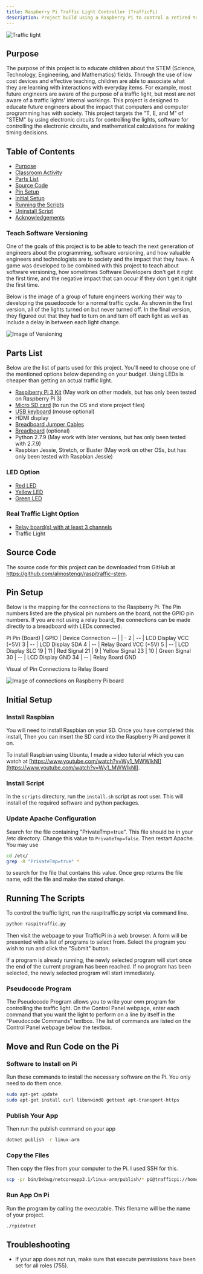```yaml
---
title: Raspberry Pi Traffic Light Controller (TrafficPi)
description: Project build using a Raspberry Pi to control a retired traffic light.
---
```


![Traffic light](/images/portfolio_trafficlight2.jpg)

## Purpose

The purpose of this project is to educate children about the STEM (Science, Technology,
Engineering, and Mathematics) fields. Through the use of low cost devices and effective
teaching, children are able to associate what they are learning with interactions with
everyday items. For example, most future engineers are aware of the purpose of a traffic light,
but most are not aware of a traffic lights' internal workings. This project is designed
to educate future engineers about the impact that computers and computer programming has with
society. This project targets the "T, E, and M" of "STEM" by using electronic circuits
for controlling the lights, software for controlling the electronic circuits, and
mathematical calculations for making timing decisions.

## Table of Contents

* [Purpose](#purpose)
* [Classroom Activity](/trafficpi/activity)
* [Parts List](#parts-list)
* [Source Code](#source-code)
* [Pin Setup](#pin-setup)
* [Initial Setup](#initial-setup)
* [Running the Scripts](#running-the-scripts)
* [Uninstall Script](#uninstall-script)
* [Acknowledgements](/trafficpi/acknowledgements)

### Teach Software Versioning

One of the goals of this project is to be able to teach the next generation of
engineers about the programming, software versioning, and how valuable engineers and
technologists are to society and the impact that they have.
A game was developed to be combined with this project to teach about software versioning,
how sometimes Software Developers don't get it right the first time, and the
negative impact that can occur if they don't get it right the first time.

Below is the image of a group of future engineers working their way to developing the
psuedocode for a normal traffic cycle. As shown in the first version, all of the lights turned
on but never turned off.  In the final version, they figured out that they had to turn on
and turn off each light as well as include a delay in between each light change.

![Image of Versioning](/images/trafficpi/versioning.jpg)

## Parts List

Below are the list of parts used for this project. You'll need to choose one of
the mentioned options below depending on your budget. Using LEDs is cheaper than
getting an actual traffic light.

* <a href="https://www.amazon.com/gp/product/B07BC7BMHY/ref=as_li_tl?ie=UTF8&tag=rhtservicesll-20&camp=1789&creative=9325&linkCode=as2&creativeASIN=B07BC7BMHY&linkId=b51d201ecdca3bed2a84249448d0dd4f" target="_blank">Raspiberry Pi 3 Kit</a> (May work on other models, but has only been tested on Raspberry Pi 3)
* <a href="https://www.amazon.com/gp/product/B08GYKNCCP/ref=as_li_tl?ie=UTF8&tag=rhtservicesll-20&camp=1789&creative=9325&linkCode=as2&creativeASIN=B08GYKNCCP&linkId=1e440b7afda77da0a25f2af4d65b8b6a" target="_blank">Micro SD card</a> (to run the OS and store project files)
* <a href="https://www.amazon.com/gp/product/B07RQVB3HQ/ref=as_li_tl?ie=UTF8&tag=rhtservicesll-20&camp=1789&creative=9325&linkCode=as2&creativeASIN=B07RQVB3HQ&linkId=8452f5455a39f35597424dcc8a2ae388" target="_blank">USB keyboard</a> (mouse optional)
* HDMI display
* <a href="https://www.amazon.com/gp/product/B07GD25V8D/ref=as_li_tl?ie=UTF8&tag=rhtservicesll-20&camp=1789&creative=9325&linkCode=as2&creativeASIN=B07GD25V8D&linkId=ea5fb3393909abe778b518e808e674d5" target="_blank">Breadboard Jumper Cables</a>
* <a href="https://www.amazon.com/gp/product/B07PCJP9DY/ref=as_li_tl?ie=UTF8&tag=rhtservicesll-20&camp=1789&creative=9325&linkCode=as2&creativeASIN=B07PCJP9DY&linkId=dca65d5d374944f5c1d213924d2fb183" target="_blank">Breadboard</a> (optional)
* Python 2.7.9 (May work with later versions, but has only been tested with 2.7.9)
* Raspbian Jessie, Stretch, or Buster (May work on other OSs, but has only been tested with Raspbian Jessie)

### LED Option

* <a href="https://www.amazon.com/gp/product/B06XPV4CSH/ref=as_li_tl?ie=UTF8&tag=rhtservicesll-20&camp=1789&creative=9325&linkCode=as2&creativeASIN=B06XPV4CSH&linkId=ab8747a23cf5b35f3e83190c54cacd36" target="_blank">Red LED</a>
* <a href="https://www.amazon.com/gp/product/B06XPV4CSH/ref=as_li_tl?ie=UTF8&tag=rhtservicesll-20&camp=1789&creative=9325&linkCode=as2&creativeASIN=B06XPV4CSH&linkId=ab8747a23cf5b35f3e83190c54cacd36" target="_blank">Yellow LED</a>
* <a href="https://www.amazon.com/gp/product/B06XPV4CSH/ref=as_li_tl?ie=UTF8&tag=rhtservicesll-20&camp=1789&creative=9325&linkCode=as2&creativeASIN=B06XPV4CSH&linkId=ab8747a23cf5b35f3e83190c54cacd36" target="_blank">Green LED</a>

### Real Traffic Light Option

* <a href="https://www.amazon.com/gp/product/B00KTEN3TM/ref=as_li_tl?ie=UTF8&tag=rhtservicesll-20&camp=1789&creative=9325&linkCode=as2&creativeASIN=B00KTEN3TM&linkId=581b0fc60dcc9f3ddc5645b8eb20029a" target="_blank">Relay board(s) with at least 3 channels</a>
* Traffic Light

## Source Code

The source code for this project can be downloaded from GitHub at
<a href="https://github.com/almostengr/raspitraffic-stem" target="_blank">
https://github.com/almostengr/raspitraffic-stem</a>.

## Pin Setup

Below is the mapping for the connections to the Raspberry Pi. The Pin numbers
listed are the physical pin numbers on the board, not the GPIO pin numbers. If
you are not using a relay board, the connections can be made directly to a
breadboard with LEDs connected.

Pi Pin (Board) | GPIO | Device Connection
-- |  | -
2 | -- | LCD Display VCC (+5V)
3 | -- | LCD Display SDA
4 | -- | Relay Board VCC (+5V)
5 | -- | LCD Display SLC
19 | 11 | Red Signal
21 | 9 | Yellow Signal
23 | 10 | Green Signal
30 | -- | LCD Display GND
34 | -- | Relay Board GND

Visual of Pin Connections to Relay Board

![Image of connections on Raspberry Pi board](/images/trafficpi/circuitry.jpg)

## Initial Setup

### Install Raspbian

You will need to install Raspbian on your SD. Once you have completed this install,
Then you can insert the SD card into the Raspberry Pi and power it on.

To install Raspbian using Ubuntu, I made a video tutorial which you can watch
at [https://www.youtube.com/watch?v=Wy1_MWWlkNI](https://www.youtube.com/watch?v=Wy1_MWWlkNI).

### Install Script

In the ```scripts``` directory, run the ```install.sh``` script
as root user. This will install of the required software and python packages.

### Update Apache Configuration

Search for the file containing "PrivateTmp=true". This file should be in your /etc
directory. Change this value to ```PrivateTmp=false```. Then restart Apache.
You may use

```sh
cd /etc/
grep -R "PrivateTmp=true" *
```

to search for the file that contains this value. Once grep returns the file name,
edit the file and make the stated change.

## Running The Scripts

To control the traffic light, run the raspitraffic.py script via command line.

```sh
python raspitraffic.py
```

Then visit the webpage to your TrafficPi in a web browser. A form will be
presented with a list of programs to select from. Select the program you wish to
run and click the "Submit" button.

If a program is already running, the newly selected program will start once the end of
the current program has been reached. If no program has been selected, the newly
selected program will start immediately.

### Pseudocode Program

The Pseudocode Program allows you to write your own program for controlling the traffic
light. On the Control Panel webpage, enter each command that you want the light
to perform on a line by itself in the "Pseudocode Commands" textbox. The list of
commands are listed on the Control Panel webpage below the textbox.

## Move and Run Code on the Pi

### Software to Install on Pi

Run these commands to install the necessary software on the Pi. You only need to do them once.

```sh
sudo apt-get update
sudo apt-get install curl libunwind8 gettext apt-transport-https
```

### Publish Your App

Then run the publish command on your app

```sh
dotnet publish -r linux-arm
```

### Copy the Files

Then copy the files from your computer to the Pi. I used SSH for this.

```sh
scp -pr bin/Debug/netcoreapp3.1/linux-arm/publish/* pi@trafficpi://home/pi/rpidotnet
```

### Run App On Pi

Run the program by calling the executable. This filename will be the name of your project.

```sh
./rpidotnet
```

## Troubleshooting

* If your app does not run, make sure that execute permissions have been set for all roles (755).